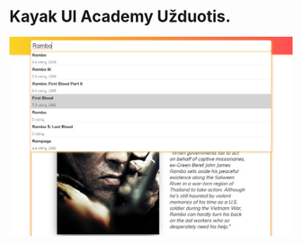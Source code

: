 # Kayak UI Academy Užduotis.



![alt text](https://github.com/pouzak/kayak-ui-academy-exercise/blob/master//images/screen.jpg)
